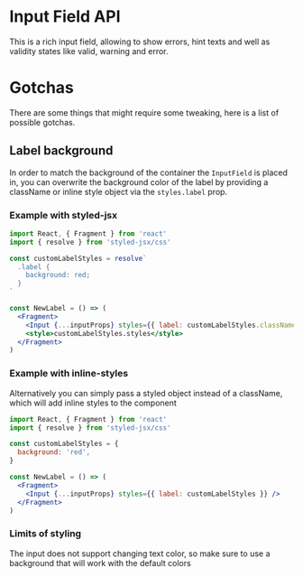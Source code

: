 # Input Field API

This is a rich input field, allowing to show errors,
hint texts and well as validity states like valid, warning and error.

# Gotchas

There are some things that might require some tweaking,
here is a list of possible gotchas.

## Label background

In order to match the background of the container the `InputField` is placed in,
you can overwrite the background color of the label by providing a className 
or inline style object via the `styles.label` prop.

### Example with styled-jsx

~~~jsx
import React, { Fragment } from 'react'
import { resolve } from 'styled-jsx/css'

const customLabelStyles = resolve`
  .label {
    background: red;
  }
`

const NewLabel = () => (
  <Fragment>
    <Input {...inputProps} styles={{ label: customLabelStyles.className }} />
    <style>customLabelStyles.styles</style>
  </Fragment>
)
~~~

### Example with inline-styles

Alternatively you can simply pass a styled object instead of a className,
which will add inline styles to the component

~~~jsx
import React, { Fragment } from 'react'
import { resolve } from 'styled-jsx/css'

const customLabelStyles = {
  background: 'red',
}

const NewLabel = () => (
  <Fragment>
    <Input {...inputProps} styles={{ label: customLabelStyles }} />
  </Fragment>
)
~~~

### Limits of styling

The input does not support changing text color, so make sure
to use a background that will work with the default colors
